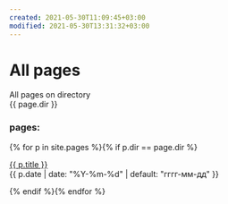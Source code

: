 ```yaml
---
created: 2021-05-30T11:09:45+03:00
modified: 2021-05-30T13:31:32+03:00
---
```


# All pages

All pages on directory  
{{ page.dir }}


### pages:
<div id="navigation">
{% for p in site.pages %}{% if p.dir == page.dir %}
<p><a href="{{ p.url | prepend: site.baseurl }}">{{ p.title }}</a><br>
<time class="shaded">{{ p.date | date: "%Y-%m-%d" | default: "гггг-мм-дд" }}</time></p>
{% endif %}{% endfor %}
</div>
